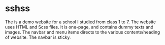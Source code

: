 # sshss
The is a demo website for a school I studied from class 1 to 7.
The website uses HTML and Scss files. It is one-page, and contains dummy texts and images. The navbar and menu items directs to the various contents/heading of website.
The navbar is sticky.

